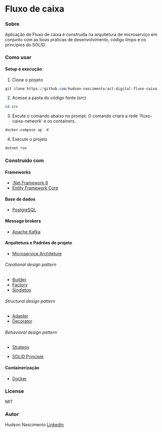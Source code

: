 # Fluxo de caixa

### Sobre
Aplicação de Fluxo de caixa é construída na arquitetura de microserviço em conjunto com as boas praticas de desenvolvimento, código limpo e os principios do SOLID.

### Como usar
#### Setup e execução
1. Clone o projeto
```PowerShell
git clone https://github.com/hudson-nascimento/act-digital-fluxo-caixa.git
```
2. Acesse a pasta do código fonte (src)
```PowerShell
cd src
```
3. Excute o comando abaixo no prompt.
O comando criará a rede 'fluxo-caixa-network' e os containers.
```PowerShell
docker-compose up -d
```
4. Execute o projeto
```PowerShell
dotnet run
```
### Construído com
#### Frameworks
- [.Net Framework 6](https://learn.microsoft.com/pt-br/shows/net-core-101/what-is-net)
- [Entity Framework Core](https://learn.microsoft.com/pt-br/ef/core/)

#### Base de dados
- [PostgreSQL](https://www.postgresql.org/docs/)

#### Message brokers
- [Apache Kafka](https://kafka.apache.org/documentation/#introduction)

#### Arquitetura e Padrões de projeto
- [Microservice Architeture](https://microservices.io/patterns/microservices.html)

###### Creational design pattern
- [Builder]()
- [Factory]()
- [Singleton]()
###### Structural design pattern
- [Adapter]()
- [Decorator]()
###### Behavioral design pattern
- [Strategy]()


- [SOLID Principle](http://cleancoder.com/files/solid.md)

#### Containerização
- [Docker](https://docs.docker.com/)

### License
MIT
### Autor
Hudson Nascimento [Linkedin]()
